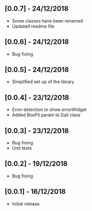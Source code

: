 ## [0.0.7] - 24/12/2018
* Some classes have been renamed
* Updated readme file

## [0.0.6] - 24/12/2018
* Bug fixing

## [0.0.5] - 24/12/2018
* Simplified set up of the library

## [0.0.4] - 23/12/2018

* Error detection to show errorWidget
* Added BoxFit param to Dali class

## [0.0.3] - 23/12/2018
* Bug fixing
* Unit tests


## [0.0.2] - 19/12/2018
* Bug fixing

## [0.0.1] - 16/12/2018
* Initial release.



